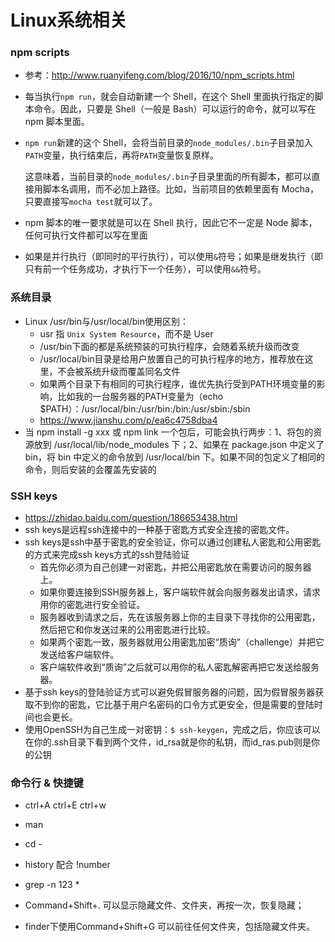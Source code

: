 # Linux系统相关

### npm scripts

- 参考：http://www.ruanyifeng.com/blog/2016/10/npm_scripts.html


- 每当执行`npm run`，就会自动新建一个 Shell，在这个 Shell 里面执行指定的脚本命令。因此，只要是 Shell（一般是 Bash）可以运行的命令，就可以写在 npm 脚本里面。

- `npm run`新建的这个 Shell，会将当前目录的`node_modules/.bin`子目录加入`PATH`变量，执行结束后，再将`PATH`变量恢复原样。

  这意味着，当前目录的`node_modules/.bin`子目录里面的所有脚本，都可以直接用脚本名调用，而不必加上路径。比如，当前项目的依赖里面有 Mocha，只要直接写`mocha test`就可以了。

- npm 脚本的唯一要求就是可以在 Shell 执行，因此它不一定是 Node 脚本，任何可执行文件都可以写在里面

- 如果是并行执行（即同时的平行执行），可以使用`&`符号；如果是继发执行（即只有前一个任务成功，才执行下一个任务），可以使用`&&`符号。

### 系统目录

- Linux /usr/bin与/usr/local/bin使用区别：
  - usr 指 `Unix System Resource`，而不是 User
  - /usr/bin下面的都是系统预装的可执行程序，会随着系统升级而改变
  - /usr/local/bin目录是给用户放置自己的可执行程序的地方，推荐放在这里，不会被系统升级而覆盖同名文件
  - 如果两个目录下有相同的可执行程序，谁优先执行受到PATH环境变量的影响，比如我的一台服务器的PATH变量为（echo $PATH）：/usr/local/bin:/usr/bin:/bin:/usr/sbin:/sbin
  - https://www.jianshu.com/p/ea6c4758dba4
- 当 npm install -g xxx 或 npm link 一个包后，可能会执行两步：1、将包的资源放到 /usr/local/lib/node_modules 下；2、如果在 package.json 中定义了 bin，将 bin 中定义的命令放到 /usr/local/bin 下。如果不同的包定义了相同的命令，则后安装的会覆盖先安装的

### SSH keys

- https://zhidao.baidu.com/question/186653438.html
- ssh keys是远程ssh连接中的一种基于密匙方式安全连接的密匙文件。
- ssh keys是ssh中基于密匙的安全验证，你可以通过创建私人密匙和公用密匙的方式来完成ssh keys方式的ssh登陆验证
  - 首先你必须为自己创建一对密匙，并把公用密匙放在需要访问的服务器上。
  - 如果你要连接到SSH服务器上，客户端软件就会向服务器发出请求，请求用你的密匙进行安全验证。
  - 服务器收到请求之后，先在该服务器上你的主目录下寻找你的公用密匙，然后把它和你发送过来的公用密匙进行比较。
  - 如果两个密匙一致，服务器就用公用密匙加密“质询”（challenge）并把它发送给客户端软件。
  - 客户端软件收到“质询”之后就可以用你的私人密匙解密再把它发送给服务器。
- 基于ssh keys的登陆验证方式可以避免假冒服务器的问题，因为假冒服务器获取不到你的密匙，它比基于用户名密码的口令方式更安全，但是需要的登陆时间也会更长。
- 使用OpenSSH为自己生成一对密钥：`$ ssh-keygen`，完成之后，你应该可以在你的.ssh目录下看到两个文件，id_rsa就是你的私钥，而id_ras.pub则是你的公钥

### 命令行 & 快捷键

- ctrl+A ctrl+E ctrl+w
- man
- cd -
- history 配合 !number
- grep -n 123 *


- Command+Shift+. 可以显示隐藏文件、文件夹，再按一次，恢复隐藏；
- finder下使用Command+Shift+G 可以前往任何文件夹，包括隐藏文件夹。